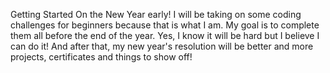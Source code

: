 Getting Started On the New Year early!
I will be taking on some coding challenges for beginners because that is what I am. My goal is to complete them all before the end of the year. Yes, I know it will be hard but I believe I can do it! And after that, my new year's resolution will be better and more projects, certificates and things to show off!
